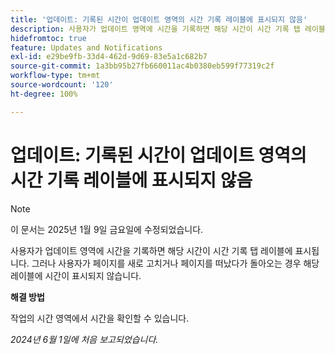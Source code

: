 ```yaml
---
title: '업데이트: 기록된 시간이 업데이트 영역의 시간 기록 레이블에 표시되지 않음'
description: 사용자가 업데이트 영역에 시간을 기록하면 해당 시간이 시간 기록 탭 레이블에 표시됩니다. 그러나 사용자가 페이지를 새로 고치거나 페이지를 떠났다가 돌아오는 경우 해당 레이블에 시간이 표시되지 않습니다.
hidefromtoc: true
feature: Updates and Notifications
exl-id: e29be9fb-33d4-462d-9d69-83e5a1c682b7
source-git-commit: 1a3bb95b27fb660011ac4b0380eb599f77319c2f
workflow-type: tm+mt
source-wordcount: '120'
ht-degree: 100%

---
```


# 업데이트: 기록된 시간이 업데이트 영역의 시간 기록 레이블에 표시되지 않음

>[!NOTE]
>
>이 문서는 2025년 1월 9일 금요일에 수정되었습니다.

사용자가 업데이트 영역에 시간을 기록하면 해당 시간이 시간 기록 탭 레이블에 표시됩니다. 그러나 사용자가 페이지를 새로 고치거나 페이지를 떠났다가 돌아오는 경우 해당 레이블에 시간이 표시되지 않습니다.

**해결 방법**

작업의 시간 영역에서 시간을 확인할 수 있습니다.

_2024년 6월 1일에 처음 보고되었습니다._
